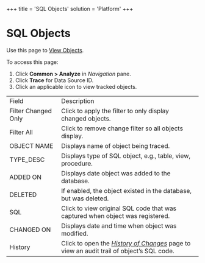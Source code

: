 +++
title = 'SQL Objects'
solution = 'Platform'
+++

# SQL Objects

<div class="use">

Use this page to [View
Objects](../../../Migration/Construct/Use_Cases/View_Objects).

</div>

To access this page:

1.  Click <span style="font-weight: bold;">Common \> Analyze</span> in
    <span style="font-style: italic;">Navigation</span> pane.
2.  Click <span style="font-weight: bold;">Trace</span> for Data Source
    ID.
3.  Click an applicable icon to view tracked
objects.

|                     |                                                                                                                                                           |
| ------------------- | --------------------------------------------------------------------------------------------------------------------------------------------------------- |
| Field               | Description                                                                                                                                               |
| Filter Changed Only | Click to apply the filter to only display changed objects.                                                                                                |
| Filter All          | Click to remove change filter so all objects display.                                                                                                     |
| OBJECT NAME         | Displays name of object being traced.                                                                                                                     |
| TYPE\_DESC          | Displays type of SQL object, e.g., table, view, procedure.                                                                                                |
| ADDED ON            | Displays date object was added to the database.                                                                                                           |
| DELETED             | If enabled, the object existed in the database, but was deleted.                                                                                          |
| SQL                 | Click to view original SQL code that was captured when object was registered.                                                                             |
| CHANGED ON          | Displays date and time when object was modified.                                                                                                          |
| History             | Click to open the <span style="font-style: italic;">[History of Changes](History_Of_Changes)</span> page to view an audit trail of object’s SQL code. |
